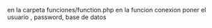 en la carpeta funciones/function.php en la funcion conexion poner el usuario , password, base de datos
